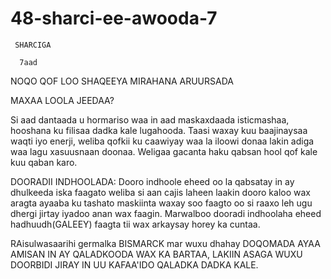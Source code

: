 # 48-sharci-ee-awooda-7


     SHARCIGA 
     
      7aad
      
      
NOQO QOF LOO SHAQEEYA MIRAHANA ARUURSADA

MAXAA LOOLA JEEDAA?

Si aad dantaada u hormariso waa in aad maskaxdaada isticmashaa, hooshana ku filisaa dadka kale lugahooda. Taasi waxay kuu baajinaysaa waqti iyo enerji, weliba qofkii ku caawiyay waa la iloowi donaa lakin adiga waa lagu xasuusnaan doonaa. Weligaa gacanta haku qabsan hool qof kale kuu qaban karo.


DOORADII INDHOOLADA: Dooro indhoole eheed oo la qabsatay in ay dhulkeeda iska faagato weliba si aan cajis laheen laakin dooro kaloo wax aragta ayaaba ku tashato maskiinta waxay soo faagto oo si raaxo leh ugu dhergi jirtay iyadoo anan wax faagin. Marwalboo dooradi indhoolaha eheed hadhuudh(GALEEY) faagta tii wax arkaysay horey ka cuntaa. 


RAisulwasaarihi germalka BISMARCK mar wuxu dhahay DOQOMADA AYAA AMISAN IN AY QALADKOODA WAX KA BARTAA, LAKIIN ASAGA WUXU DOORBIDI JIRAY IN UU KAFAA'IDO QALADKA DADKA KALE. 

